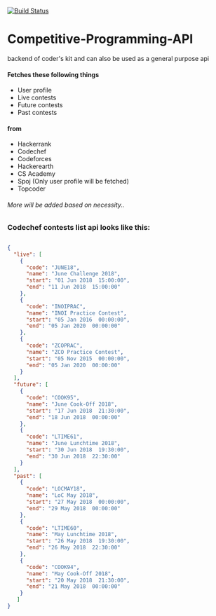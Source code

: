 [![Build Status](https://travis-ci.com/bvsbrk/Competitive-Programming-API.svg?token=9FhXKxyCew5oAVPyqzzH&branch=master)](https://travis-ci.com/bvsbrk/Competitive-Programming-API)

# Competitive-Programming-API
backend of coder's kit and can also be used as a general purpose api

<h4> Fetches these following things</h4>

<ul>
<li>User profile</li>
<li>Live contests</li>
<li>Future contests</li>
<li>Past contests</li>
</ul>

<h4> from </h4>

<ul>
<li>Hackerrank</li>
<li>Codechef</li>
<li>Codeforces</li>
<li>Hackerearth</li>
<li>CS Academy</li>
<li>Spoj (Only user profile will be fetched)</li>
<li>Topcoder</li>
</ul>

<h6>More will be added based on necessity..</h6>

<h3>Codechef contests list api looks like this:</h3>

```json

{
  "live": [
    {
      "code": "JUNE18",
      "name": "June Challenge 2018",
      "start": "01 Jun 2018  15:00:00",
      "end": "11 Jun 2018  15:00:00"
    },
    {
      "code": "INOIPRAC",
      "name": "INOI Practice Contest",
      "start": "05 Jan 2016  00:00:00",
      "end": "05 Jan 2020  00:00:00"
    },
    {
      "code": "ZCOPRAC",
      "name": "ZCO Practice Contest",
      "start": "05 Nov 2015  00:00:00",
      "end": "05 Jan 2020  00:00:00"
    }
  ],
  "future": [
    {
      "code": "COOK95",
      "name": "June Cook-Off 2018",
      "start": "17 Jun 2018  21:30:00",
      "end": "18 Jun 2018  00:00:00"
    },
    {
      "code": "LTIME61",
      "name": "June Lunchtime 2018",
      "start": "30 Jun 2018  19:30:00",
      "end": "30 Jun 2018  22:30:00"
    }
  ],
  "past": [
    {
      "code": "LOCMAY18",
      "name": "LoC May 2018",
      "start": "27 May 2018  00:00:00",
      "end": "29 May 2018  00:00:00"
    },
    {
      "code": "LTIME60",
      "name": "May Lunchtime 2018",
      "start": "26 May 2018  19:30:00",
      "end": "26 May 2018  22:30:00"
    },
    {
      "code": "COOK94",
      "name": "May Cook-Off 2018",
      "start": "20 May 2018  21:30:00",
      "end": "21 May 2018  00:00:00"
    }
   ]
}
```
